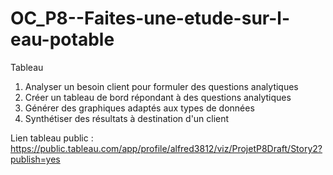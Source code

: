 # OC_P8--Faites-une-etude-sur-l-eau-potable
Tableau
  1. Analyser un besoin client pour formuler des questions analytiques
  2. Créer un tableau de bord répondant à des questions analytiques
  3. Générer des graphiques adaptés aux types de données
  4. Synthétiser des résultats à destination d'un client

Lien tableau public :
https://public.tableau.com/app/profile/alfred3812/viz/ProjetP8Draft/Story2?publish=yes
